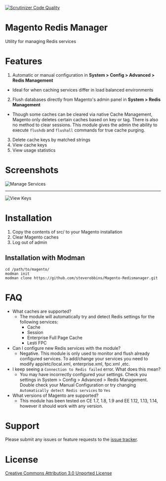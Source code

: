 [![Scrutinizer Code Quality](https://scrutinizer-ci.com/g/steverobbins/Magento-Redismanager/badges/quality-score.png?b=master)](https://scrutinizer-ci.com/g/steverobbins/Magento-Redismanager/?branch=master)

Magento Redis Manager
==============================

Utility for managing Redis services

# Features

1. Automatic or manual configuration in **System > Config > Advanced > Redis Management**
 * Ideal for when caching services differ in load balanced environments
2. Flush databases directly from Magento's admin panel in **System > Redis Management**
 * Though some caches can be cleared via native Cache Management, Magento only deletes certain caches based on key or tag.  There is also no method to clear sessions.  This module gives the admin the ability to execute `flushdb` and `flushall` commands for true cache purging.
3. Delete cache keys by matched strings
4. View cache keys
5. View usage statistics


# Screenshots

![Manage Services](http://i.imgur.com/TkeyEmY.png)

---

![View Keys](http://i.imgur.com/KnUjsJb.png)

# Installation

1. Copy the contents of src/ to your Magento installation
2. Clear Magento caches
3. Log out of admin

## Installation with Modman

    cd /path/to/magento/
    modman init
    modman clone https://github.com/steverobbins/Magento-Redismanager.git

# FAQ

* What caches are supported?
  * The module will automatically try and detect Redis settings for the following services:
    * Cache
    * Session
    * Enterprise Full Page Cache
    * Lesti FPC
* Can I configure new Redis services with the module?
  * Negative.  This module is only used to monitor and flush already configured services.  To add/change your services you need to modify app/etc/local.xml, enterprise.xml, fpc.xml ,etc.
* I keep seeing a `Connection to Redis failed` error.  What does this mean?
  * You may have incorrectly configured your settings.  Check you settings in System > Config > Advanced > Redis Management.  Double check your Manual Configuration or try changing `Automatically detect Redis services` to `Yes`
* What versions of Magento are supported?
  * This module has been tested on CE 1.7, 1.8, 1.9 and EE 1.12, 1.13, 1.14, however it should work with any version.

# Support

Please submit any issues or feature requests to the [issue tracker](https://github.com/steverobbins/Magento-Redismanager/issues).

# License

[Creative Commons Attribution 3.0 Unported License](http://creativecommons.org/licenses/by/3.0/deed.en_US)
